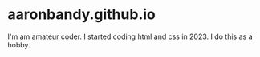 # aaronbandy.github.io
<p>I'm am amateur coder.  I started coding html and css in 2023.  I do this as a hobby.</p>

